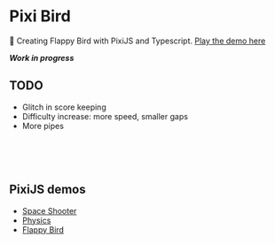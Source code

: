 # Pixi Bird

🦆 Creating Flappy Bird with PixiJS and Typescript. [Play the demo here](https://kokodoko.github.io/pixibird/)

***Work in progress***

## TODO

- Glitch in score keeping
- Difficulty increase: more speed, smaller gaps
- More pipes

<br>
<br>
<br>

## PixiJS demos

- [Space Shooter](https://github.com/KokoDoko/pixidust)
- [Physics](https://github.com/KokoDoko/piximatters)
- [Flappy Bird](https://github.com/KokoDoko/pixibird.git)
